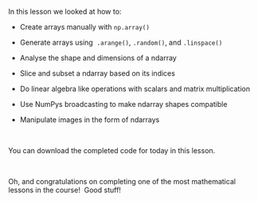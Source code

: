 <div class="article-asset--container--3djM8"><div data-purpose="safely-set-inner-html:rich-text-viewer:html" class="article-asset--content--1dAQ9 rt-scaffolding"><p>In this lesson we looked at how to:</p><ul><li><p>Create arrays manually with <code>np.array()</code></p></li><li><p>Generate arrays using&nbsp; <code>.arange()</code>, <code>.random()</code>, and <code>.linspace()</code></p></li><li><p>Analyse the shape and dimensions of a ndarray</p></li><li><p>Slice and subset a ndarray based on its indices</p></li><li><p>Do linear algebra like operations with scalars and matrix multiplication</p></li><li><p>Use NumPys broadcasting to make ndarray shapes compatible</p></li><li><p>Manipulate images in the form of ndarrays</p></li></ul><p><br></p><p>You can download the completed code for today in this lesson. </p><p><br></p><p>Oh, and congratulations on completing one of the most mathematical lessons in the course!&nbsp; Good stuff!</p><p><br></p></div></div>